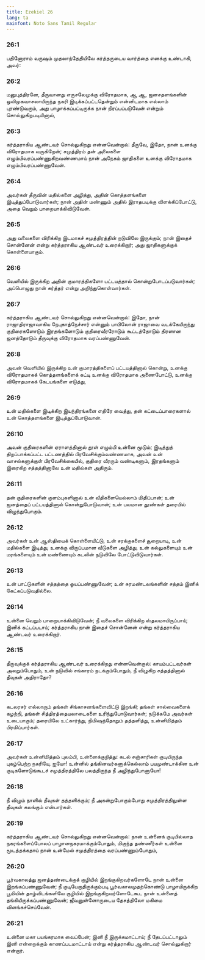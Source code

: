 ```yaml
---
title: Ezekiel 26
lang: ta
mainfont: Noto Sans Tamil Regular
---
```


###  26:1

பதினோராம் வருஷம் முதலாந்தேதியிலே கர்த்தருடைய வார்த்தை எனக்கு உண்டாகி, அவர்:

###  26:2

மனுபுத்திரனே, தீருவானது எருசலேமுக்கு விரோதமாக, ஆ ஆ, ஜனசதளங்களின் ஒலிமுகவாசலாயிருந்த நகரி இடிக்கப்பட்டதென்றும் என்னிடமாக எல்லாம் புரண்டுவரும், அது பாழாக்கப்பட்டிருக்க நான் நிரப்பப்படுவேன் என்றும் சொல்லுகிறபடியினால்,

###  26:3

கர்த்தராகிய ஆண்டவர் சொல்லுகிறது என்னவென்றால்: தீருவே, இதோ, நான் உனக்கு விரோதமாக வருகிறேன்; சமுத்திரம் தன் அலைகளை எழும்பிவரப்பண்ணுகிறவண்ணமாய் நான் அநேகம் ஜாதிகளை உனக்கு விரோதமாக எழும்பிவரப்பண்ணுவேன்.

###  26:4

அவர்கள் தீருவின் மதில்களை அழித்து, அதின் கொத்தளங்களை இடித்துப்போடுவார்கள்; நான் அதின் மண்ணும் அதில் இராதபடிக்கு விளக்கிப்போட்டு, அதை வெறும் பாறையாக்கிவிடுவேன்.

###  26:5

அது வலைகளை விரிக்கிற இடமாகச் சமுத்திரத்தின் நடுவிலே இருக்கும்; நான் இதைச் சொன்னேன் என்று கர்த்தராகிய ஆண்டவர் உரைக்கிறார்; அது ஜாதிகளுக்குக் கொள்ளையாகும்.

###  26:6

வெளியில் இருக்கிற அதின் குமாரத்திகளோ பட்டயத்தால் கொன்றுபோடப்படுவார்கள்; அப்பொழுது நான் கர்த்தர் என்று அறிந்துகொள்வார்கள்.

###  26:7

கர்த்தராகிய ஆண்டவர் சொல்லுகிறது என்னவென்றால்: இதோ, நான் ராஜாதிராஜாவாகிய நேபுகாத்நேச்சார் என்னும் பாபிலோன் ராஜாவை வடக்கேயிருந்து குதிரைகளோடும் இரதங்களோடும் குதிரைவீரரோடும் கூட்டத்தோடும் திரளான ஜனத்தோடும் தீருவுக்கு விரோதமாக வரப்பண்ணுவேன்.

###  26:8

அவன் வெளியில் இருக்கிற உன் குமாரத்திகளைப் பட்டயத்தினால் கொன்று, உனக்கு விரோதமாகக் கொத்தளங்களைக் கட்டி உனக்கு விரோதமாக அணைபோட்டு, உனக்கு விரோதமாகக் கேடயங்களை எடுத்து,

###  26:9

உன் மதில்களை இடிக்கிற இயந்திரங்களை எதிரே வைத்து, தன் கட்டைப்பாரைகளால் உன் கொத்தளங்களை இடித்துப்போடுவான்.

###  26:10

அவன் குதிரைகளின் ஏராளத்தினால் தூள் எழும்பி உன்னை மூடும்; இடித்துத் திறப்பாக்கப்பட்ட பட்டணத்தில் பிரவேசிக்கும்வண்ணமாக, அவன் உன் வாசல்களுக்குள் பிரவேசிக்கையில், குதிரை வீரரும் வண்டிகளும், இரதங்களும் இரைகிற சத்தத்தினாலே உன் மதில்கள் அதிரும்.

###  26:11

தன் குதிரைகளின் குளம்புகளினால் உன் வீதிகளையெல்லாம் மிதிப்பான்; உன் ஜனத்தைப் பட்டயத்தினால் கொன்றுபோடுவான்; உன் பலமான தூண்கள் தரையில் விழுந்துபோகும்.

###  26:12

அவர்கள் உன் ஆஸ்தியைக் கொள்ளையிட்டு, உன் சரக்குகளைச் சூறையாடி, உன் மதில்களை இடித்து, உனக்கு விருப்பமான வீடுகளை அழித்து, உன் கல்லுகளையும் உன் மரங்களையும் உன் மண்ணையும் கடலின் நடுவிலே போட்டுவிடுவார்கள்.

###  26:13

உன் பாட்டுகளின் சத்தத்தை ஓயப்பண்ணுவேன்; உன் சுரமண்டலங்களின் சத்தம் இனிக் கேட்கப்படுவதில்லை.

###  26:14

உன்னை வெறும் பாறையாக்கிவிடுவேன்; நீ வலைகளை விரிக்கிற ஸ்தலமாயிருப்பாய்; இனிக் கட்டப்படாய்; கர்த்தராகிய நான் இதைச் சொன்னேன் என்று கர்த்தராகிய ஆண்டவர் உரைக்கிறார்.

###  26:15

தீருவுக்குக் கர்த்தராகிய ஆண்டவர் உரைக்கிறது என்னவென்றால்: காயம்பட்டவர்கள் அலறும்போதும், உன் நடுவில் சங்காரம் நடக்கும்போதும், நீ விழுகிற சத்தத்தினால் தீவுகள் அதிராதோ?

###  26:16

கடலரசர் எல்லாரும் தங்கள் சிங்காசனங்களைவிட்டு இறங்கி; தங்கள் சால்வைகளைக் கழற்றி, தங்கள் சித்திரத்தையலாடைகளை உரிந்துபோடுவார்கள்; நடுக்கமே அவர்கள் உடையாகும்; தரையிலே உட்கார்ந்து, நிமிஷந்தோறும் தத்தளித்து, உன்னிமித்தம் பிரமிப்பார்கள்.

###  26:17

அவர்கள் உன்னிமித்தம் புலம்பி, உன்னைக்குறித்து: கடல் சஞ்சாரிகள் குடியிருந்த புகழ்பெற்ற நகரியே, ஐயோ! உன்னில் தங்கினவர்களுக்கெல்லாம் பயமுண்டாக்கின உன் குடிகளோடுங்கூடச் சமுத்திரத்திலே பலத்திருந்த நீ அழிந்துபோனாயோ!

###  26:18

நீ விழும் நாளில் தீவுகள் தத்தளிக்கும்; நீ அகன்றுபோகும்போது சமுத்திரத்திலுள்ள தீவுகள் கலங்கும் என்பார்கள்.

###  26:19

கர்த்தராகிய ஆண்டவர் சொல்லுகிறது என்னவென்றால்: நான் உன்னைக் குடியில்லாத நகரங்களைப்போலப் பாழானநகரமாக்கும்போதும், மிகுந்த தண்ணீர்கள் உன்னை மூடத்தக்கதாய் நான் உன்மேல் சமுத்திரத்தை வரப்பண்ணும்போதும்,

###  26:20

பூர்வகாலத்து ஜனத்தண்டைக்குக் குழியில் இறங்குகிறவர்களோடே நான் உன்னை இறங்கப்பண்ணுவேன்; நீ குடியேறாதிருக்கும்படி பூர்வகாலமுதற்கொண்டு பாழாயிருக்கிற பூமியின் தாழ்விடங்களிலே குழியில் இறங்குகிறவர்ளோடேகூட நான் உன்னைத் தங்கியிருக்கப்பண்ணுவேன்; ஜீவனுள்ளோருடைய தேசத்திலோ மகிமை விளங்கச்செய்வேன்.

###  26:21

உன்னை மகா பயங்கரமாக வைப்பேன்; இனி நீ இருக்கமாட்டாய்; நீ தேடப்பட்டாலும் இனி என்றைக்கும் காணப்படமாட்டாய் என்று கர்த்தராகிய ஆண்டவர் சொல்லுகிறார் என்றார்.

